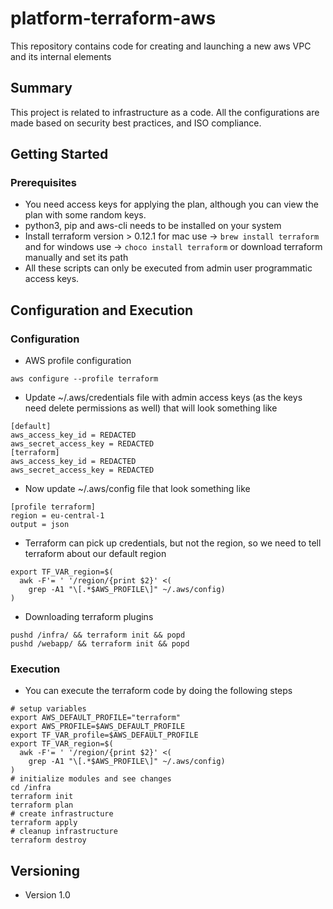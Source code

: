 # platform-terraform-aws
This repository contains code for creating and launching a new aws VPC and its internal elements

## Summary

This project is related to infrastructure as a code. All the configurations are made based on security best practices, and ISO compliance.

## Getting Started

### Prerequisites

* You need access keys for applying the plan, although you can view the plan with some random keys.
* python3, pip and aws-cli needs to be installed on your system
* Install terraform version > 0.12.1 for mac use -> `brew install terraform` and for windows use -> `choco install terraform` or download terraform manually and set its path
* All these scripts can only be executed from admin user programmatic access keys.

## Configuration and Execution

### Configuration

* AWS profile configuration
```
aws configure --profile terraform
```
* Update ~/.aws/credentials file with admin access keys (as the keys need delete permissions as well) that will look something like
```
[default]
aws_access_key_id = REDACTED
aws_secret_access_key = REDACTED
[terraform]
aws_access_key_id = REDACTED
aws_secret_access_key = REDACTED
```
* Now update ~/.aws/config file that look something like
```
[profile terraform]
region = eu-central-1
output = json
```
* Terraform can pick up credentials, but not the region, so we need to tell terraform about our default region
```
export TF_VAR_region=$(
  awk -F'= ' '/region/{print $2}' <(
    grep -A1 "\[.*$AWS_PROFILE\]" ~/.aws/config)
)
```
* Downloading terraform plugins
```
pushd /infra/ && terraform init && popd
pushd /webapp/ && terraform init && popd
```

### Execution
* You can execute the terraform code by doing the following steps
```
# setup variables
export AWS_DEFAULT_PROFILE="terraform"
export AWS_PROFILE=$AWS_DEFAULT_PROFILE
export TF_VAR_profile=$AWS_DEFAULT_PROFILE
export TF_VAR_region=$(
  awk -F'= ' '/region/{print $2}' <(
    grep -A1 "\[.*$AWS_PROFILE\]" ~/.aws/config)
)
# initialize modules and see changes
cd /infra
terraform init
terraform plan
# create infrastructure
terraform apply
# cleanup infrastructure
terraform destroy

```

## Versioning

* Version 1.0
